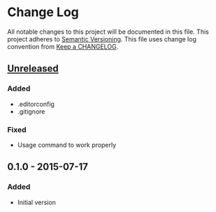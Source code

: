 # Change Log
All notable changes to this project will be documented in this file.
This project adheres to [Semantic Versioning](http://semver.org/).
This file uses change log convention from [Keep a CHANGELOG](http://keepachangelog.com).

## [Unreleased][unreleased]
### Added
- .editorconfig
- .gitignore

### Fixed
- Usage command to work properly

## 0.1.0 - 2015-07-17
### Added
- Initial version

[CHANGELOG.md]: CHANGELOG.md
[CONTRIBUTING.md]: CONTRIBUTING.md
[LICENCE.md]: LICENCE.md
[README.md]: README.md

[unreleased]: https://github.com/markchalloner/git-skeleton/compare/0.1.0...HEAD
